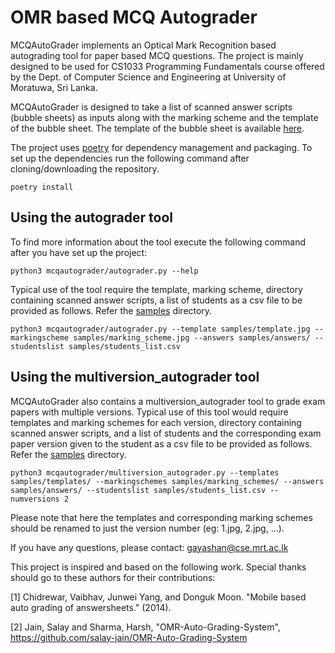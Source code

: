 # OMR based MCQ Autograder

MCQAutoGrader implements an Optical Mark Recognition based autograding tool for paper based MCQ questions. The project is mainly designed to be used for CS1033 Programming Fundamentals course offered by the Dept. of Computer Science and Engineering at University of Moratuwa, Sri Lanka.

MCQAutoGrader is designed to take a list of scanned answer scripts (bubble sheets) as inputs along with the marking scheme and the template of the bubble sheet. The template of the bubble sheet is available [here](https://docs.google.com/spreadsheets/d/1oUphoxSrNf3qI7_DLRZII-zN9sUES-WGTxp9o_Qo21Q/edit?usp=sharing).

The project uses [poetry](https://python-poetry.org/docs/) for dependency management and packaging. To set up the dependencies run the following command after cloning/downloading the repository.

`poetry install`

## Using the autograder tool
To find more information about the tool execute the following command after you have set up the project:

`python3 mcqautograder/autograder.py --help`

Typical use of the tool require the template, marking scheme, directory containing scanned answer scripts, a list of students as a csv file to be provided as follows. Refer the [samples](/samples/) directory.

`python3 mcqautograder/autograder.py --template samples/template.jpg --markingscheme samples/marking_scheme.jpg --answers samples/answers/ --studentslist samples/students_list.csv`

## Using the multiversion_autograder tool

MCQAutoGrader also contains a multiversion_autograder tool to grade exam papers with multiple versions. Typical use of this tool would require templates and marking schemes for each version, directory containing scanned answer scripts, and a list of students and the corresponding exam paper version given to the student as a csv file to be provided as follows. Refer the [samples](/samples/) directory.

`python3 mcqautograder/multiversion_autograder.py --templates samples/templates/ --markingschemes samples/marking_schemes/ --answers samples/answers/ --studentslist samples/students_list.csv --numversions 2`

Please note that here the templates and corresponding marking schemes should be renamed to just the version number (eg: 1.jpg, 2.jpg, ...).

If you have any questions, please contact: [gayashan@cse.mrt.ac.lk](mailto:gayashan@cse.mrt.ac.lk)

This project is inspired and based on the following work. Special thanks should go to these authors for their contributions:

[1] Chidrewar, Vaibhav, Junwei Yang, and Donguk Moon. "Mobile based auto grading of answersheets." (2014).

[2] Jain, Salay and Sharma, Harsh, "OMR-Auto-Grading-System", https://github.com/salay-jain/OMR-Auto-Grading-System